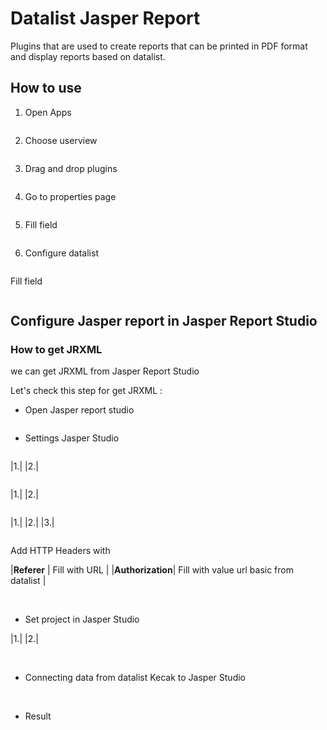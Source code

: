 # Datalist Jasper Report

Plugins that are used to create reports that can be printed in PDF format and display reports based on datalist.

## How to use

1. Open Apps

<img src="https://raw.githubusercontent.com/kinnara-digital-studio/kecak-workflow/master/docs/assets/datalistJasper_openApps.png" alt="" />


2. Choose userview

<img src="https://raw.githubusercontent.com/kinnara-digital-studio/kecak-workflow/master/docs/assets/datalistJasper_chooseUserview.png" alt="" />


3. Drag and drop plugins

<img src="https://raw.githubusercontent.com/kinnara-digital-studio/kecak-workflow/master/docs/assets/datalistJasper_dragDrop.png" alt="" />


4. Go to properties page

<img src="https://raw.githubusercontent.com/kinnara-digital-studio/kecak-workflow/master/docs/assets/.png" alt="" />


5. Fill field

<img src="https://raw.githubusercontent.com/kinnara-digital-studio/kecak-workflow/master/docs/assets/.png" alt="" />


6. Configure datalist

<img src="https://raw.githubusercontent.com/kinnara-digital-studio/kecak-workflow/master/docs/assets/.png" alt="" />


Fill field

<img src="https://raw.githubusercontent.com/kinnara-digital-studio/kecak-workflow/master/docs/assets/.png" alt="" />


## Configure Jasper report in Jasper Report Studio

### How to get JRXML

we can get JRXML from Jasper Report Studio

Let's check this step for get JRXML :

- Open Jasper report studio

<img src="https://raw.githubusercontent.com/kinnara-digital-studio/kecak-workflow/master/docs/assets/.png" alt="" />


- Settings Jasper Studio

<img src="https://raw.githubusercontent.com/kinnara-digital-studio/kecak-workflow/master/docs/assets/datalistJasper_jasperSetting1.png" alt="" />

|1.|
|2.|

<img src="https://raw.githubusercontent.com/kinnara-digital-studio/kecak-workflow/master/docs/assets/datalistJasper_jasperSetting2.png" alt="" />

|1.|
|2.|


<img src="https://raw.githubusercontent.com/kinnara-digital-studio/kecak-workflow/master/docs/assets/datalistJasper_jasperSetting3.png" alt="" />

|1.|
|2.|
|3.|


<img src="https://raw.githubusercontent.com/kinnara-digital-studio/kecak-workflow/master/docs/assets/datalistJasper_jasperSetting4.png" alt="" />

Add HTTP Headers with

|**Referer** | Fill with URL |
|**Authorization**| Fill with value url basic from datalist |

<img src="https://raw.githubusercontent.com/kinnara-digital-studio/kecak-workflow/master/docs/assets/datalistJasper_jasperSetting5.png" alt="" />

<img src="https://raw.githubusercontent.com/kinnara-digital-studio/kecak-workflow/master/docs/assets/datalistJasper_jasperSetting6.png" alt="" />

<img src="https://raw.githubusercontent.com/kinnara-digital-studio/kecak-workflow/master/docs/assets/datalistJasper_jasperSetting7.png" alt="" />


- Set project in Jasper Studio

|1.|
|2.|

<img src="https://raw.githubusercontent.com/kinnara-digital-studio/kecak-workflow/master/docs/assets/datalistJasper_jasperProject1.png" alt="" />



<img src="https://raw.githubusercontent.com/kinnara-digital-studio/kecak-workflow/master/docs/assets/datalistJasper_jasperProject2.png" alt="" />

<img src="https://raw.githubusercontent.com/kinnara-digital-studio/kecak-workflow/master/docs/assets/datalistJasper_jasperProject3.png" alt="" />

<img src="https://raw.githubusercontent.com/kinnara-digital-studio/kecak-workflow/master/docs/assets/datalistJasper_jasperProject4.png" alt="" />

<img src="https://raw.githubusercontent.com/kinnara-digital-studio/kecak-workflow/master/docs/assets/datalistJasper_jasperProject5.png" alt="" />

<img src="https://raw.githubusercontent.com/kinnara-digital-studio/kecak-workflow/master/docs/assets/datalistJasper_jasperProject6.png" alt="" />

<img src="https://raw.githubusercontent.com/kinnara-digital-studio/kecak-workflow/master/docs/assets/datalistJasper_jasperProject7.png" alt="" />


- Connecting data from datalist Kecak to Jasper Studio

<img src="https://raw.githubusercontent.com/kinnara-digital-studio/kecak-workflow/master/docs/assets/datalistJasper_connectingData.png" alt="" />

<img src="https://raw.githubusercontent.com/kinnara-digital-studio/kecak-workflow/master/docs/assets/datalistJasper_connectingData2.png" alt="" />

<img src="https://raw.githubusercontent.com/kinnara-digital-studio/kecak-workflow/master/docs/assets/datalistJasper_connectingData3.png" alt="" />


- Result

<img src="https://raw.githubusercontent.com/kinnara-digital-studio/kecak-workflow/master/docs/assets/datalistJasper_result.png" alt="" />

